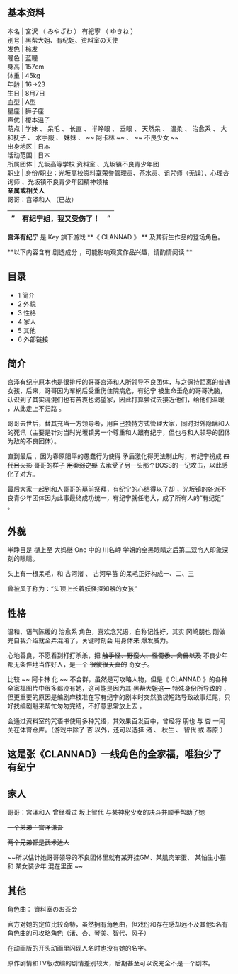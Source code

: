 **基本资料**  
---  
本名  |  宮沢  （  みやざわ  ）  有紀寧  （  ゆきね  ）   
别号  |  黑帮大姐、有纪姐、资料室の天使   
发色  |  棕发   
瞳色  |  蓝瞳   
身高  |  157cm   
体重  |  45kg   
年龄  |  16→23   
生日  |  8月7日   
血型  |  A型   
星座  |  狮子座   
声优  |  榎本温子   
萌点  |  学妹  、  呆毛  、  长直  、  半睁眼  、  垂眼  、  天然呆  、  温柔  、  治愈系  、  大和抚子  、  水手服  、  妹妹  、 ~~ 阿卡林  ~~ 、 ~~ 不良少女  ~~  
出身地区  |  日本   
活动范围  |  日本   
所属团体  |  光坂高等学校  资料室  、光坂镇不良青少年团   
职业  |  身份/职业：光坂高校资料室荣誉管理员、茶水员、诅咒师（无误）、心理咨询师  、光坂镇不良青少年团精神领袖   
**亲属或相关人**  
哥哥：宫泽和人  （已故）  
  
“  |  **有纪宁姐，我又受伤了！** |  ”   
---|---|---  
  
**宫泽有纪宁** 是  Key  旗下游戏 **《 CLANNAD  》 ** 及其衍生作品的登场角色。

**以下内容含有 剧透成分  ，可能影响观赏作品兴趣，请酌情阅读 **

##  目录

  * 1  简介 
  * 2  外貌 
  * 3  性格 
  * 4  家人 
  * 5  其他 
  * 6  外部链接 

##  简介

宫泽有纪宁原本也是很排斥的哥哥宫泽和人所领导不良团体，与之保持距离的普通女孩，后来，哥哥因为车祸后受重伤住院病危，有纪宁  被生命垂危的哥哥洗脑，
认识到了其实混混们也有苦衷也渴望家，因此打算尝试去接近他们，给他们温暖  ，从此走上不归路  。

哥哥去世后，替其充当一方领导者，用自己独特方式管理大家，同时对外隐瞒和人的死讯（主要是针对当时光坂镇另一个尊重和人跟有纪宁，但也与和人领导的团体为敌的不良团体）。

直到最后  ，因为春原阳平的愚蠢行为使得  矛盾激化得无法制止时，有纪宁扮成 ~~四代目火影~~ 哥哥的样子 ~~用柔弱之躯~~
去承受了另一头那个BOSS的一记攻击，以此感化了对方。

最后大家一起到和人哥哥的墓前祭拜，有纪宁的心结得以了却  ，光坂镇的各派不良青少年团体因为此事最终成功统一，有纪宁就任老大，成了所有人的“有纪姐”  。

##  外貌

半睁目是  樋上至  大妈继  One  中的  川名岬  学姐的全黑眼睛之后第二双令人印象深刻的眼睛。

头上有一根呆毛，和  古河渚  、  古河早苗  的呆毛正好构成一、二、三

曾被风子称为：“头顶上长着妖怪探知器的女孩”

##  性格

温和、语气陈缓的  治愈系  角色，喜欢念咒语，自称记性好，其实  冈崎朋也  刚做完自我介绍就全弄混淆了，关键时刻会  用身体来  爆发威力。

心地善良，不愿看到打打杀杀，把 ~~触手怪、野蛮人、怪蜀黍、禽兽以及~~ 不良少年都无条件地当作好人，是一个 ~~很傻很天真的~~ 奇女子。

比较 ~~ 阿卡林  化 ~~ 不合群，虽然是可攻略人物，但是《  CLANNAD  》的各种全家福图片中很多都没有她，这可能是因为其 ~~黑帮大姐这一~~
特殊身份所导致的  ，但更重要的原因是编剧麻枝准在写有纪宁的剧本时突然脑袋短路导致故事烂尾，只好找编剧魁来帮忙匆匆完结，不好意思常放上去  。

会通过资料室的咒语书使用多种咒语，其效果百发百中，曾经将  朋也  与  杏  一同关在体育仓库。（游戏中除了  杏  以外，还可以选择  渚  、  秋生
、  智代  或  春原  ）

这是张《CLANNAD》一线角色的全家福，唯独少了有纪宁  
---  
  
##  家人

哥哥：宫泽和人  曾经看过  坂上智代  与某神秘少女的决斗并顺手帮助了她

~~一个弟弟：宫泽谦吾~~

~~两个兄弟都是武术达人~~

~~所以估计她哥哥领导的不良团体里就有某开挂GM、某肌肉笨蛋、 某怕生小猫  和  某女装少年  混在里面 ~~

##  其他

角色曲：  資料室のお茶会

官方对她的定位比较奇特，虽然拥有角色曲，但戏份和存在感却远不及其他5名有角色曲的可攻略角色（渚、杏、琴美、智代、风子）

在动画版的开头动画里闪现人名时也没有她的名字。

  
原作剧情和TV版改编的剧情差别较大，后期甚至可以说完全不是一个剧本。